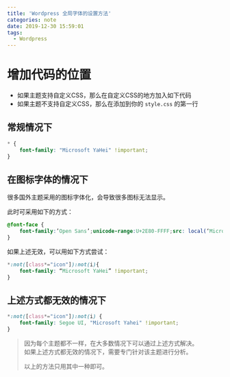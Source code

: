 ```yaml
---
title: 'Wordpress 全局字体的设置方法'
categories: note
date: 2019-12-30 15:59:01
tags:
  - Wordpress
---
```


# 增加代码的位置
- 如果主题支持自定义CSS，那么在自定义CSS的地方加入如下代码
- 如果主题不支持自定义CSS，那么在添加到你的 `style.css` 的第一行

## 常规情况下
```css
* {
    font-family: "Microsoft YaHei" !important;
}
```

## 在图标字体的情况下
很多国外主题采用的图标字体化，会导致很多图标无法显示。  

此时可采用如下的方式：
```css
@font-face {
    font-family:’Open Sans’;unicode-range:U+2E80-FFFF;src: local(‘Microsoft YaHei’);
}
```
如果上述无效，可以用如下方式尝试：
```css
*:not([class*="icon"]):not(i){
    font-family: “Microsoft YaHei” !important;
}
```

## 上述方式都无效的情况下
```css
*:not([class*="icon"]):not(i) {
    font-family: Segoe UI, "Microsoft Yahei" !important;
}
```

> 因为每个主题都不一样，在大多数情况下可以通过上述方式解决。  
> 如果上述方式都无效的情况下，需要专门针对该主题进行分析。
>
> 以上的方法只用其中一种即可。